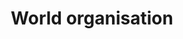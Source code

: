 ---
layout: frontend-template-documentation
sectionKey: Frontend templates
eleventyNavigation:
  parent: Finder
title: World organisation
description: A finder solely for searching worldwide organisations on GOV.UK
figmaLink:
howItWorks:
  Worldwide organisation finder is used to search for worldwide organisations throughout all of GOV.UK
examples:
  0:
    title: Worldwide organisations
    link: https://www.gov.uk/world/organisations
contentDataLink:
contentSchema:
  title: finder
  link: https://docs.publishing.service.gov.uk/content-schemas/finder.html
contentType:
  title: finder
  link: https://docs.publishing.service.gov.uk/document-types/finder.html
publishingApp:
components:
  0:
    componentName: Layout super navigation header
    componentURL: https://components.publishing.service.gov.uk/component-guide/layout_super_navigation_header
    generated: auto
    input:
  1:
    componentName: Contextual breadcrumbs
    componentURL: https://components.publishing.service.gov.uk/component-guide/contextual_breadcrumbs
    generated: auto
    input:
  2:
    componentName: The [Search](https://components.publishing.service.gov.uk/component-guide/search) component is above the filters, which occupies `1/3` of the page
    componentURL: 
    generated: auto
    input:
  3:
    componentName: Heading
    componentURL: https://components.publishing.service.gov.uk/component-guide/heading
    generated: auto
    input:
  4:
    componentName: Subscription link
    componentURL: https://components.publishing.service.gov.uk/component-guide/subscription_links
    generated: auto
    input:
  5:
    componentName: Document list
    componentURL: https://components.publishing.service.gov.uk/component-guide/document_list
    generated: auto
    input:
  6:
    componentName: Feedback
    componentURL: https://components.publishing.service.gov.uk/component-guide/feedback
    generated: auto
    input:
  7:
    componentName: Layout footer
    componentURL: https://components.publishing.service.gov.uk/component-guide/layout_footer
    generated: auto
    input:
  8:
    componentName: Page title
    componentURL: https://components.publishing.service.gov.uk/component-guide/title
    generated: auto
    input:
insights:
  0:
    title: 
    link: 
    description: 
    date:
issues:
  0:
    title:
    link:
issueLink:
---